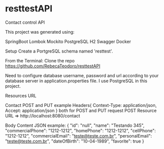 # resttestAPI
Contact control API

This project was generated using:

SpringBoot
Lombok
Mockito
PostgreSQL
H2
Swagger
Docker

Setup
Create a PortgreSQL schema named 'resttest'.

From the Terminal: 
Clone the repo https://github.com/RebecaTeodoro/resttestAPI

Need to configure database username, password and url according to your database server in application.properties file.
I use PostgreSQL in this project.

Resources URL

Contact POST and PUT example
Headers{ Context-Type: application/json, Accept: application/json } both for POST and PUT request
POST Resource URL => http://localhost:8080/contact

Body Content JSON example:
{
	"id": "null",
	"name": "Testando 345",
	"commercialPhone": "1212-1212",
	"homePhone": "1212-1212",
	"cellPhone": "1212-1212",
	"commercialEmail": "teste@teste.com.br",
	"personalEmail": "teste@teste.com.br",
	"dateOfBirth": "10-04-1989",
	"favorite": true
}




